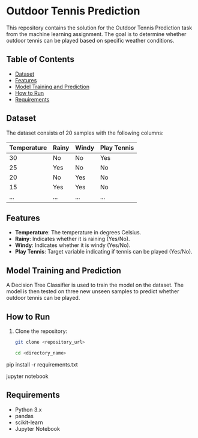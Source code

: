# Outdoor Tennis Prediction

This repository contains the solution for the Outdoor Tennis Prediction task from the machine learning assignment. The goal is to determine whether outdoor tennis can be played based on specific weather conditions.

## Table of Contents

- [Dataset](#dataset)
- [Features](#features)
- [Model Training and Prediction](#model-training-and-prediction)
- [How to Run](#how-to-run)
- [Requirements](#requirements)

## Dataset

The dataset consists of 20 samples with the following columns:

| Temperature | Rainy | Windy | Play Tennis |
|-------------|-------|-------|-------------|
| 30          | No    | No    | Yes         |
| 25          | Yes   | No    | No          |
| 20          | No    | Yes   | No          |
| 15          | Yes   | Yes   | No          |
| ...         | ...   | ...   | ...         |

## Features

- **Temperature**: The temperature in degrees Celsius.
- **Rainy**: Indicates whether it is raining (Yes/No).
- **Windy**: Indicates whether it is windy (Yes/No).
- **Play Tennis**: Target variable indicating if tennis can be played (Yes/No).

## Model Training and Prediction

A Decision Tree Classifier is used to train the model on the dataset. The model is then tested on three new unseen samples to predict whether outdoor tennis can be played.

## How to Run

1. Clone the repository:
   ```bash
   git clone <repository_url>

   cd <directory_name>
   
pip install -r requirements.txt

jupyter notebook


## Requirements
- Python 3.x
- pandas
- scikit-learn
- Jupyter Notebook
